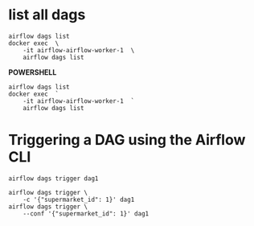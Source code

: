 # list all dags 
    
    airflow dags list 
    docker exec  \
        -it airflow-airflow-worker-1  \
        airflow dags list

**POWERSHELL**

    airflow dags list 
    docker exec  `
        -it airflow-airflow-worker-1  `
        airflow dags list

# Triggering a DAG using the Airflow CLI

    airflow dags trigger dag1

    airflow dags trigger \
        -c '{"supermarket_id": 1}' dag1
    airflow dags trigger \
        --conf '{"supermarket_id": 1}' dag1

